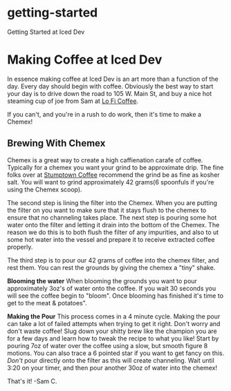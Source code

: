 getting-started
===============

Getting Started at Iced Dev


Making Coffee at Iced Dev
================
In essence making coffee at Iced Dev is an art more than a function of the day.  Every day should begin with coffee.  Obviously the best way to start your day is to drive down the road to 105 W. Main St, and buy a nice hot steaming cup of joe from Sam at [Lo Fi Coffee](http://www.loficoffee.com "Lo Fi Coffee").

If you can't, and you're in a rush to do work, then it's time to make a Chemex!

Brewing With Chemex
------

Chemex is a great way to create a high caffienation carafe of coffee.  Typically for a chemex you want your grind to be approximate drip.  The fine folks over at [Stumptown Coffee](http://stumptowncoffee.com "Stump Town Coffee") recommend the grind be as fine as kosher salt.  You will want to grind approximately 42 grams(6 spoonfuls if you're using the Chemex scoop).

The second step is lining the filter into the Chemex.  When you are putting the filter on you want to make sure that it stays flush to the chemex to ensure that no channeling takes place.  The next step is pouring some hot water onto the filter and letting it drain into the bottom of the Chemex.  The reason we do this is to both flush the filter of any impurities, and also to ut some hot water into the vessel and prepare it to receive extracted coffee properly.

The third step is to pour our 42 grams of coffee into the chemex filter, and rest them.  You can rest the grounds by giving the chemex a "tiny" shake.

**Blooming the water** When blooming the grounds you want to pour approximately 3oz's of water onto the coffee.  If you wait 30 seconds you will see the coffee begin to "bloom".  Once blooming has finished it's time to get to the meat & potatoes".

**Making the Pour**  This process comes in a 4 minute cycle.  Making the pour can take a lot of failed attempts when trying to get it right.  Don't worry and don't waste coffee!  Slug down your shitty brew like the champion you are for a few days and learn how to tweak the recipe to what you like!  Start by pouring 7oz of water over the coffee using a slow, but smooth figure 8 motions.  You can also trace a 6 pointed star if you want to get fancy on this.  *Don't* pour directly onto the filter as this will create channeling.  Wait until 3:20 on your timer, and then pour another 30oz of water into the chemex!  

That's it!
-Sam C.